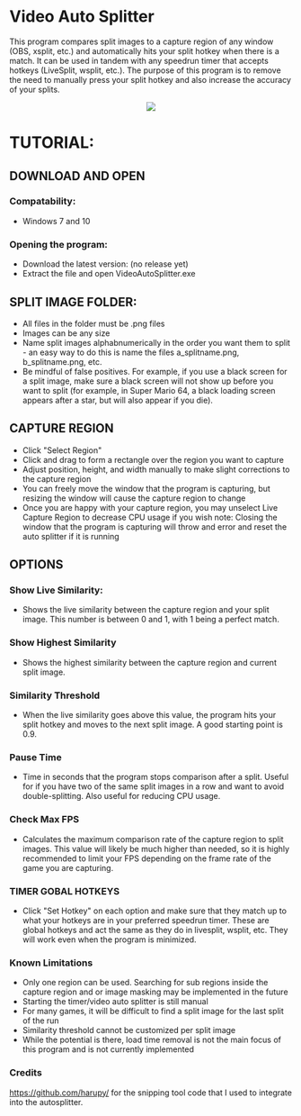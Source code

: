 # Video Auto Splitter
This program compares split images to a capture region of any window (OBS, xsplit, etc.) and automatically hits your split hotkey when there is a match. It can be used in tandem with any speedrun timer that accepts hotkeys (LiveSplit, wsplit, etc.). The purpose of this program is to remove the need to manually press your split hotkey and also increase the accuracy of your splits. 

<p align="center">
  <img src="https://i.imgur.com/NVHY3g7.png" />
</p>

# TUTORIAL:

## DOWNLOAD AND OPEN

### Compatability:
- Windows 7 and 10

### Opening the program:
- Download the latest version: (no release yet)
- Extract the file and open VideoAutoSplitter.exe

## SPLIT IMAGE FOLDER:
- All files in the folder must be .png files
- Images can be any size
- Name split images alphabnumerically in the order you want them to split - an easy way to do this is name the files a_splitname.png, b_splitname.png, etc.
- Be mindful of false positives. For example, if you use a black screen for a split image, make sure a black screen will not show up before you want to split (for example, in Super Mario 64, a black loading screen appears after a star, but will also appear if you die).

## CAPTURE REGION
- Click "Select Region"
- Click and drag to form a rectangle over the region you want to capture
- Adjust position, height, and width manually to make slight corrections to the capture region
- You can freely move the window that the program is capturing, but resizing the window will cause the capture region to change
- Once you are happy with your capture region, you may unselect Live Capture Region to decrease CPU usage if you wish
note: Closing the window that the program is capturing will throw and error and reset the auto splitter if it is running

## OPTIONS
### Show Live Similarity:
- Shows the live similarity between the capture region and your split image. This number is between 0 and 1, with 1 being a perfect match.

### Show Highest Similarity
- Shows the highest similarity between the capture region and current split image.

### Similarity Threshold
- When the live similarity goes above this value, the program hits your split hotkey and moves to the next split image. A good starting point is 0.9.

### Pause Time
- Time in seconds that the program stops comparison after a split. Useful for if you have two of the same split images in a row and want to avoid double-splitting. Also useful for reducing CPU usage.

### Check Max FPS
- Calculates the maximum comparison rate of the capture region to split images. This value will likely be much higher than needed, so it is highly recommended to limit your FPS depending on the frame rate of the game you are capturing.

### TIMER GOBAL HOTKEYS
- Click "Set Hotkey" on each option and make sure that they match up to what your hotkeys are in your preferred speedrun timer. These are global hotkeys and act the same as they do in livesplit, wsplit, etc. They will work even when the program is minimized.

### Known Limitations
- Only one region can be used. Searching for sub regions inside the capture region and or image masking may be implemented in the future
- Starting the timer/video auto splitter is still manual
- For many games, it will be difficult to find a split image for the last split of the run
- Similarity threshold cannot be customized per split image
- While the potential is there, load time removal is not the main focus of this program and is not currently implemented


### Credits
https://github.com/harupy/ for the snipping tool code that I used to integrate into the autosplitter.
